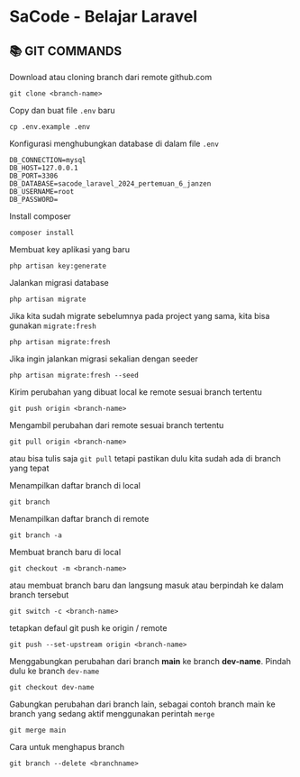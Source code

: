 # SaCode - Belajar Laravel 

## 📚 GIT COMMANDS

Download atau cloning branch dari remote github.com
```
git clone <branch-name>
```

Copy dan buat file ```.env``` baru
```
cp .env.example .env
```

Konfigurasi menghubungkan database di dalam file ```.env```
```
DB_CONNECTION=mysql
DB_HOST=127.0.0.1
DB_PORT=3306
DB_DATABASE=sacode_laravel_2024_pertemuan_6_janzen
DB_USERNAME=root
DB_PASSWORD=
```

Install composer
```
composer install
```

Membuat key aplikasi yang baru 
```
php artisan key:generate
```

Jalankan migrasi database
```
php artisan migrate
```

Jika kita sudah migrate sebelumnya pada project yang sama, kita bisa gunakan ```migrate:fresh```

```
php artisan migrate:fresh 
```

Jika ingin jalankan migrasi sekalian dengan seeder
```
php artisan migrate:fresh --seed
```

Kirim perubahan yang dibuat local ke remote sesuai branch tertentu
```
git push origin <branch-name>
```

Mengambil perubahan dari remote sesuai branch tertentu
```
git pull origin <branch-name>
```

atau bisa tulis saja ```git pull``` tetapi pastikan dulu kita sudah ada di branch yang tepat

Menampilkan daftar branch di local
```
git branch
```

Menampilkan daftar branch di remote
```
git branch -a
```

Membuat branch baru di local
```
git checkout -m <branch-name>
```
atau membuat branch baru dan langsung masuk atau berpindah ke dalam branch tersebut
```
git switch -c <branch-name>
```

tetapkan defaul git push ke origin / remote
```
git push --set-upstream origin <branch-name>
```

Menggabungkan perubahan dari branch <b>main</b> ke branch <b>dev-name</b>. 
Pindah dulu ke branch ```dev-name```
```
git checkout dev-name
```
Gabungkan perubahan dari branch lain, sebagai contoh branch main ke branch yang sedang aktif menggunakan perintah ```merge```
```
git merge main
```
Cara untuk menghapus branch
```
git branch --delete <branchname>
```
